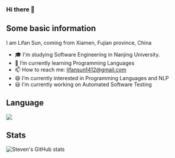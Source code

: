 ### Hi there 👋

## Some basic information
I am Lifan Sun, coming from Xiamen, Fujian province, China

- 🎓 I'm studying Software Engineering in Nanjing University.
- 🌱 I’m currently learning Programming Languages
- 📫 How to reach me: lifansun1412@gmail.com
- 😄 I’m currently interested in Programming Languages and NLP
- 😃 I’m currently working on Automated Software Testing

## Language
![](https://github-readme-stats.vercel.app/api/top-langs/?username=SUNLIFAN&layout=compact)

## Stats
![Steven's GitHub stats](https://github-readme-stats.vercel.app/api?username=SUNLIFAN&show_icons=true&theme=radical)
